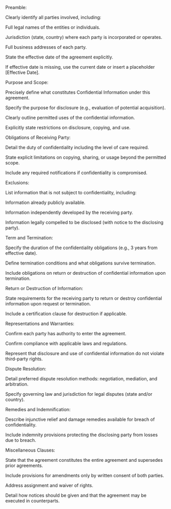 Preamble:

Clearly identify all parties involved, including:

Full legal names of the entities or individuals.

Jurisdiction (state, country) where each party is incorporated or operates.

Full business addresses of each party.

State the effective date of the agreement explicitly.

If effective date is missing, use the current date or insert a placeholder [Effective Date].

Purpose and Scope:

Precisely define what constitutes Confidential Information under this agreement.

Specify the purpose for disclosure (e.g., evaluation of potential acquisition).

Clearly outline permitted uses of the confidential information.

Explicitly state restrictions on disclosure, copying, and use.

Obligations of Receiving Party:

Detail the duty of confidentiality including the level of care required.

State explicit limitations on copying, sharing, or usage beyond the permitted scope.

Include any required notifications if confidentiality is compromised.

Exclusions:

List information that is not subject to confidentiality, including:

Information already publicly available.

Information independently developed by the receiving party.

Information legally compelled to be disclosed (with notice to the disclosing party).

Term and Termination:

Specify the duration of the confidentiality obligations (e.g., 3 years from effective date).

Define termination conditions and what obligations survive termination.

Include obligations on return or destruction of confidential information upon termination.

Return or Destruction of Information:

State requirements for the receiving party to return or destroy confidential information upon request or termination.

Include a certification clause for destruction if applicable.

Representations and Warranties:

Confirm each party has authority to enter the agreement.

Confirm compliance with applicable laws and regulations.

Represent that disclosure and use of confidential information do not violate third-party rights.

Dispute Resolution:

Detail preferred dispute resolution methods: negotiation, mediation, and arbitration.

Specify governing law and jurisdiction for legal disputes (state and/or country).

Remedies and Indemnification:

Describe injunctive relief and damage remedies available for breach of confidentiality.

Include indemnity provisions protecting the disclosing party from losses due to breach.

Miscellaneous Clauses:

State that the agreement constitutes the entire agreement and supersedes prior agreements.

Include provisions for amendments only by written consent of both parties.

Address assignment and waiver of rights.

Detail how notices should be given and that the agreement may be executed in counterparts.
